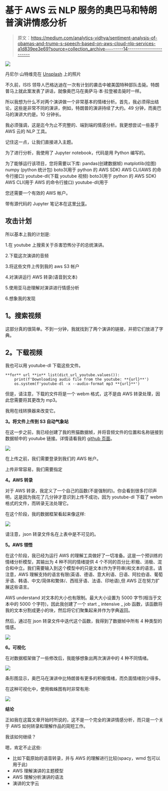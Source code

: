 # 基于 AWS 云 NLP 服务的奥巴马和特朗普演讲情感分析

> 原文：<https://medium.com/analytics-vidhya/sentiment-analysis-of-obamas-and-trump-s-speech-based-on-aws-cloud-nlp-services-a1d839ee3e69?source=collection_archive---------14----------------------->

![](img/909cf3ce6bceb31030e2b1785aa17eb9.png)

丹尼尔·山特维克在 [Unsplash](https://unsplash.com?utm_source=medium&utm_medium=referral) 上的照片

不久前，ISIS 领导人巴格达迪在一次有计划的袭击中被美国特种部队击毙。特朗普马上就此案发表了讲话，就像奥巴马在奥萨马·本·拉登被击毙时一样。

所以我想为什么不对两个演讲做一个非常基本的情绪分析。首先，我必须得出结论，这些是非常不同的演讲，例如，特朗普的演讲持续了大约。49 分钟，而奥巴马的演讲大约是。10 分钟长。

我必须强调，这是迄今为止不完整的、端到端的情感分析。我更想尝试一些基于 AWS 云的 NLP 工具。

记住这一点，让我们直接进入主题。

为了进行分析，我使用了 Jupyter notebook，代码是用 Python 编写的。

为了能够运行该项目，您将需要以下库:
pandas(创建数据帧)
matplotlib(绘图)
numpy (python 统计包)
boto3(用于 python 的 AWS SDK)
AWS CLI(AWS 的命令行接口)
youtube-dl(下载 youtube 视频)
boto3(用于 python 的 AWS SDK)
AWS CLI(用于 AWS 的命令行接口)
youtube-dl(用于

您还需要一个有效的 AWS 帐户。

带有源代码的 Jupyter 笔记本在这里[分享](https://github.com/hunsnowboarder/sentiment_analyis_aws_cloud)。

## **攻击计划**

所以基本上我的计划是:

1.在 youtube 上搜索关于杀害恐怖分子的总统演讲。

2.下载这次演讲的音频

3.将这些文件上传到我的 aws S3 帐户

4.对演讲运行 AWS 转录(语音到文本)

5.使用亚马逊理解对演讲进行情感分析

6.想象我的发现

## **1。搜索视频**

这部分真的很简单。不到一分钟，我就找到了两个演讲的链接，并把它们放进了字典。

## **2。下载视频**

我也可以用 youtube-dl 下载这些文件。

```
**for** url **in** list(dict_url_youtube.values()):
    print(f'Downloading audio file from the youtube: **{url}**')
    os.system(f'youtube-dl -x --audio-format mp3 **{url}**')
```

但是，请注意，下载的文件将是一个 webm 格式，这不是由 AWS 转录处理，因此您需要将其更改为 mp3。

我用在线转换器来改变它。

**3。将文件上传到 S3 自动气象站**

在这一步之前，我已经创建了我的熊猫数据帧，并将音频文件的位置和名称链接到数据帧中的 youtube 链接。详情请看我的 [github 页面](https://github.com/hunsnowboarder/sentiment_analyis_aws_cloud/blob/master/AWS_NLP.ipynb)。

![](img/439737330613f82cf0a78addbd7209fc.png)

在上传之前，我们需要登录到我们的 AWS 帐户。

上传非常容易，我们需要指定

**4。AWS 转录**

对于 AWS 转录，我定义了一个自己的函数(不是强制的)。你会看到很多打印声明，这是因为我花了几分钟才意识到上传不成功，因为 youtube-dl 下载了 webm 格式的文件，而转录无法处理它。

在这个阶段，我的数据框架看起来像这样:

![](img/4ffb6273d76baeef8bb4c88ac485b00b.png)

请注意，json 转录文件名在上表中是不可见的。

**5。AWS 领悟**

在这个阶段，我已经为运行 AWS 的理解工具做好了一切准备。这是一个预训练的情绪分析模型，其输出为 4 种不同的情绪提供 4 个不同的百分比:积极、消极、混合和中立。我们需要输入到这个模型中的只是文本(作为字符串)和文本的语言。请注意，AWS 理解支持的语言有限(英语、德语、意大利语、日语、阿拉伯语、葡萄牙语、韩语、中文/简体和繁体/、西班牙语、法语、印地语),但 AWS 正在努力扩展这些语言。

AWS understand 对文本的大小也有限制。最大大小设置为 5000 字节(相当于文本中的 5000 个字符)，因此我创建了一个 start _ intensive _ job 函数，该函数将我的文本分割成更小的块，然后将它们聚集起来并作为字典返回。

然后，通过在 json 转录文件中迭代这个函数，我得到了数据帧中所有 4 种类型的情感。

![](img/c48b88ecd7c1f0449c0d4a81534d18c3.png)

**6。可视化**

在对数据框架做了一些修改后，我能够想象出两次演讲中的 4 种不同情绪。

![](img/c7234248070a28d541866a8c247b34a2.png)

条形图显示，奥巴马在演讲中比特朗普有更多的积极情绪，而负面情绪则少得多。

在这种可视化中，使用蜘蛛图有时非常有用:

![](img/e96e96fe5753c30189a3d0b958bd7cba.png)

**结论**

正如我在这篇文章开始时所说的，这不是一个完全的演讲情感分析，而只是一个关于 AWS 如何转录和理解作品的简短工作。

我该如何继续？

嗯，肯定不止这些:

*   比如下载原始的语音转录，并与 AWS 的理解进行比较(spacy，wmd 包可以用于此)
*   AWS 理解演讲的主题模型
*   AWS 理解分析演讲的语法
*   演讲的文字云